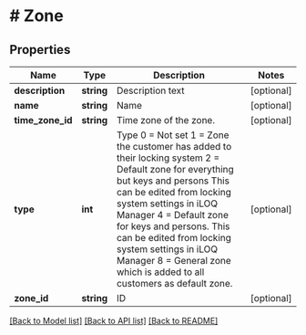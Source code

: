 # # Zone

## Properties

Name | Type | Description | Notes
------------ | ------------- | ------------- | -------------
**description** | **string** | Description text | [optional]
**name** | **string** | Name | [optional]
**time_zone_id** | **string** | Time zone of the zone. | [optional]
**type** | **int** | Type    0 &#x3D; Not set    1 &#x3D; Zone the customer has added to their locking system    2 &#x3D; Default zone for everything but keys and persons              This can be edited from locking system settings in iLOQ Manager    4 &#x3D; Default zone for keys and persons.              This can be edited from locking system settings in iLOQ Manager    8 &#x3D; General zone which is added to all customers as default zone. | [optional]
**zone_id** | **string** | ID | [optional]

[[Back to Model list]](../../README.md#models) [[Back to API list]](../../README.md#endpoints) [[Back to README]](../../README.md)
